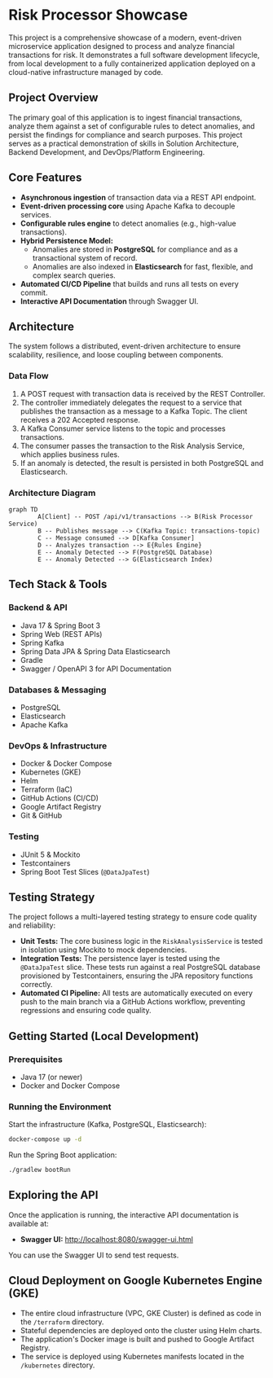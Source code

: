 # Risk Processor Showcase

This project is a comprehensive showcase of a modern, event-driven microservice application designed to process and analyze financial transactions for risk. It demonstrates a full software development lifecycle, from local development to a fully containerized application deployed on a cloud-native infrastructure managed by code.

## Project Overview

The primary goal of this application is to ingest financial transactions, analyze them against a set of configurable rules to detect anomalies, and persist the findings for compliance and search purposes. This project serves as a practical demonstration of skills in Solution Architecture, Backend Development, and DevOps/Platform Engineering.

## Core Features

- **Asynchronous ingestion** of transaction data via a REST API endpoint.
- **Event-driven processing core** using Apache Kafka to decouple services.
- **Configurable rules engine** to detect anomalies (e.g., high-value transactions).
- **Hybrid Persistence Model:**
  - Anomalies are stored in **PostgreSQL** for compliance and as a transactional system of record.
  - Anomalies are also indexed in **Elasticsearch** for fast, flexible, and complex search queries.
- **Automated CI/CD Pipeline** that builds and runs all tests on every commit.
- **Interactive API Documentation** through Swagger UI.

## Architecture

The system follows a distributed, event-driven architecture to ensure scalability, resilience, and loose coupling between components.

### Data Flow

1. A POST request with transaction data is received by the REST Controller.
2. The controller immediately delegates the request to a service that publishes the transaction as a message to a Kafka Topic. The client receives a 202 Accepted response.
3. A Kafka Consumer service listens to the topic and processes transactions.
4. The consumer passes the transaction to the Risk Analysis Service, which applies business rules.
5. If an anomaly is detected, the result is persisted in both PostgreSQL and Elasticsearch.

### Architecture Diagram

```mermaid
graph TD
        A[Client] -- POST /api/v1/transactions --> B(Risk Processor Service)
        B -- Publishes message --> C(Kafka Topic: transactions-topic)
        C -- Message consumed --> D[Kafka Consumer]
        D -- Analyzes transaction --> E{Rules Engine}
        E -- Anomaly Detected --> F(PostgreSQL Database)
        E -- Anomaly Detected --> G(Elasticsearch Index)
```

## Tech Stack & Tools

### Backend & API

- Java 17 & Spring Boot 3
- Spring Web (REST APIs)
- Spring Kafka
- Spring Data JPA & Spring Data Elasticsearch
- Gradle
- Swagger / OpenAPI 3 for API Documentation

### Databases & Messaging

- PostgreSQL
- Elasticsearch
- Apache Kafka

### DevOps & Infrastructure

- Docker & Docker Compose
- Kubernetes (GKE)
- Helm
- Terraform (IaC)
- GitHub Actions (CI/CD)
- Google Artifact Registry
- Git & GitHub

### Testing

- JUnit 5 & Mockito
- Testcontainers
- Spring Boot Test Slices (`@DataJpaTest`)

## Testing Strategy

The project follows a multi-layered testing strategy to ensure code quality and reliability:

- **Unit Tests:** The core business logic in the `RiskAnalysisService` is tested in isolation using Mockito to mock dependencies.
- **Integration Tests:** The persistence layer is tested using the `@DataJpaTest` slice. These tests run against a real PostgreSQL database provisioned by Testcontainers, ensuring the JPA repository functions correctly.
- **Automated CI Pipeline:** All tests are automatically executed on every push to the main branch via a GitHub Actions workflow, preventing regressions and ensuring code quality.

## Getting Started (Local Development)

### Prerequisites

- Java 17 (or newer)
- Docker and Docker Compose

### Running the Environment

Start the infrastructure (Kafka, PostgreSQL, Elasticsearch):

```bash
docker-compose up -d
```

Run the Spring Boot application:

```bash
./gradlew bootRun
```

## Exploring the API

Once the application is running, the interactive API documentation is available at:

- **Swagger UI:** [http://localhost:8080/swagger-ui.html](http://localhost:8080/swagger-ui.html)

You can use the Swagger UI to send test requests.

## Cloud Deployment on Google Kubernetes Engine (GKE)

- The entire cloud infrastructure (VPC, GKE Cluster) is defined as code in the `/terraform` directory.
- Stateful dependencies are deployed onto the cluster using Helm charts.
- The application's Docker image is built and pushed to Google Artifact Registry.
- The service is deployed using Kubernetes manifests located in the `/kubernetes` directory.
